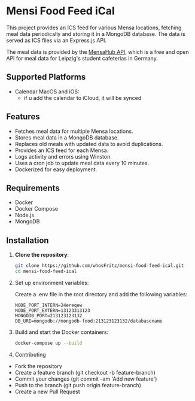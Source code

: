 # Mensi Food Feed iCal

This project provides an ICS feed for various Mensa locations, fetching meal data periodically and storing it in a MongoDB database. The data is served as ICS files via an Express.js API.

The meal data is provided by the [MensaHub API](https://github.com/olech2412/MensaHub/tree/master/MensaHub-Gateway), which is a free and open API for meal data for Leipzig's student cafeterias in Germany.

## Supported Platforms

- Calendar MacOS and iOS:
  - if u add the calendar to iCloud, it will be synced
    
## Features

- Fetches meal data for multiple Mensa locations.
- Stores meal data in a MongoDB database.
- Replaces old meals with updated data to avoid duplications.
- Provides an ICS feed for each Mensa.
- Logs activity and errors using Winston.
- Uses a cron job to update meal data every 10 minutes.
- Dockerized for easy deployment.

## Requirements

- Docker
- Docker Compose
- Node.js
- MongoDB

## Installation

1. **Clone the repository**:
   ```bash
   git clone https://github.com/whosFritz/mensi-food-feed-ical.git
   cd mensi-food-feed-ical
    ```

2. Set up environment variables:

    Create a .env file in the root directory and add the following variables:
    ```env
    NODE_PORT_INTERN=24ereqew
    NODE_PORT_EXTERN=13123313123
    MONGODB_PORT=213123123132
    DB_URI=mongodb://mongodb-food:213123123132/databasename
    ````

3. Build and start the Docker containers:

    ```bash
    docker-compose up --build
    ```

4. Contributing

- Fork the repository
- Create a feature branch (git checkout -b feature-branch)
- Commit your changes (git commit -am 'Add new feature')
- Push to the branch (git push origin feature-branch)
- Create a new Pull Request
